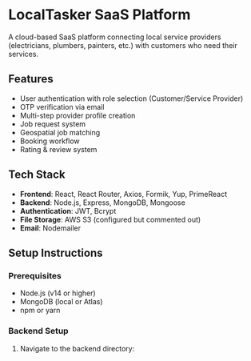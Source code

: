 # LocalTasker SaaS Platform

A cloud-based SaaS platform connecting local service providers (electricians, plumbers, painters, etc.) with customers who need their services.

## Features

- User authentication with role selection (Customer/Service Provider)
- OTP verification via email
- Multi-step provider profile creation
- Job request system
- Geospatial job matching
- Booking workflow
- Rating & review system

## Tech Stack

- **Frontend**: React, React Router, Axios, Formik, Yup, PrimeReact
- **Backend**: Node.js, Express, MongoDB, Mongoose
- **Authentication**: JWT, Bcrypt
- **File Storage**: AWS S3 (configured but commented out)
- **Email**: Nodemailer

## Setup Instructions

### Prerequisites

- Node.js (v14 or higher)
- MongoDB (local or Atlas)
- npm or yarn

### Backend Setup

1. Navigate to the backend directory: